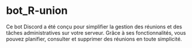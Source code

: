 # bot_R-union
Ce bot Discord a été conçu pour simplifier la gestion des réunions et des tâches administratives sur votre serveur. Grâce à ses fonctionnalités, vous pouvez planifier, consulter et supprimer des réunions en toute simplicité.
